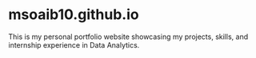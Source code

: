 # msoaib10.github.io
This is my personal portfolio website showcasing my projects, skills, and internship experience in Data Analytics.
